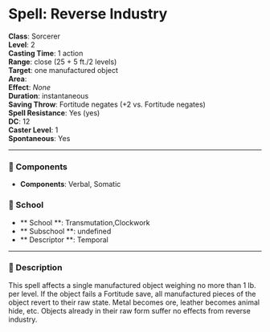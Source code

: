 
# Spell: Reverse Industry
**Class**: Sorcerer  
**Level**: 2  
**Casting Time**: 1 action  
**Range**: close (25 + 5 ft./2 levels)  
**Target**: one manufactured object  
**Area**:   
**Effect**: _None_  
**Duration**: instantaneous  
**Saving Throw**: Fortitude negates (+2 vs. Fortitude negates)  
**Spell Resistance**: Yes (yes)  
**DC**: 12  
**Caster Level**: 1  
**Spontaneous**: Yes

---

### 🔮 Components
- **Components**: Verbal, Somatic

### 🏫 School
- ** School **: Transmutation,Clockwork
- ** Subschool **: undefined
- ** Descriptor **: Temporal
---

### 📜 Description
This spell affects a single manufactured object weighing no more than 1 lb. per level. If the object fails a Fortitude save, all manufactured pieces of the object revert to their raw state. Metal becomes ore, leather becomes animal hide, etc. Objects already in their raw form suffer no effects from reverse industry.
